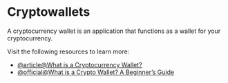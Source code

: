 # Cryptowallets

A cryptocurrency wallet is an application that functions as a wallet for your cryptocurrency.

Visit the following resources to learn more:

- [@article@What is a Cryptocurrency Wallet?](https://www.investopedia.com/terms/b/bitcoin-wallet.asp)
- [@official@What is a Crypto Wallet? A Beginner’s Guide](https://crypto.com/university/crypto-wallets)
